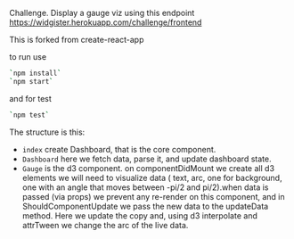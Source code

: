 Challenge.
Display a gauge viz using this endpoint
https://widgister.herokuapp.com/challenge/frontend

This is forked from create-react-app

to run use
```sh
`npm install`
`npm start`
```

and for test
```sh
`npm test`
```

The structure is this:

- `index` create Dashboard, that is the core component.
- `Dashboard` here we fetch data, parse it, and update dashboard state.
- `Gauge` is the d3 component. on componentDidMount we create all d3 elements we will need to visualize data ( text, arc, one for background, one with an angle that moves between -pi/2 and pi/2).when data is passed (via props) we prevent any re-render on this component, and in ShouldComponentUpdate we pass the new data to the updateData method.
Here we update the copy and, using d3 interpolate and attrTween we change the arc of the live data.
